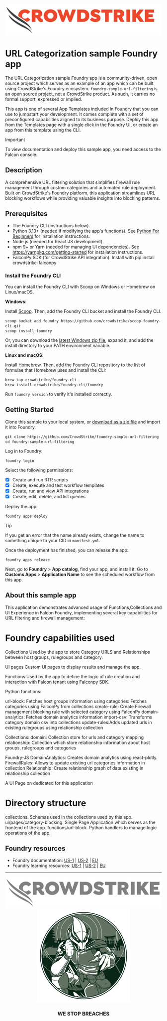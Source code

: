 ![CrowdStrike Falcon](/images/cs-logo.png?raw=true)

# URL Categorization sample Foundry app

The URL Categorization sample Foundry app is a community-driven, open source project which serves as an example of an app which can be built using CrowdStrike's Foundry ecosystem. `foundry-sample-url-filtering` is an open source project, not a CrowdStrike product. As such, it carries no formal support, expressed or implied.

This app is one of several App Templates included in Foundry that you can use to jumpstart your development. It comes complete with a set of preconfigured capabilities aligned to its business purpose. Deploy this app from the Templates page with a single click in the Foundry UI, or create an app from this template using the CLI.

> [!IMPORTANT]  
> To view documentation and deploy this sample app, you need access to the Falcon console.

## Description

A comprehensive URL filtering solution that simplifies firewall rule management through custom categories and automated rule deployment. Built on CrowdStrike's Foundry platform, this application streamlines URL blocking workflows while providing valuable insights into blocking patterns.


## Prerequisites

* The Foundry CLI (instructions below).
* Python 3.13+ (needed if modifying the app's functions). See [Python For Beginners](https://www.python.org/about/gettingstarted/) for installation instructions.
* Node.js (needed for React JS development).
* npm 9+ or Yarn (needed for managing UI dependencies). See https://yarnpkg.com/getting-started for installation instructions.
* FalconPy SDK (for CrowdStrike API integration). Install with pip install crowdstrike-falconpy

### Install the Foundry CLI

You can install the Foundry CLI with Scoop on Windows or Homebrew on Linux/macOS.

**Windows**:

Install [Scoop](https://scoop.sh/). Then, add the Foundry CLI bucket and install the Foundry CLI.

```shell
scoop bucket add foundry https://github.com/crowdstrike/scoop-foundry-cli.git
scoop install foundry
```

Or, you can download the [latest Windows zip file](https://assets.foundry.crowdstrike.com/cli/latest/foundry_Windows_x86_64.zip), expand it, and add the install directory to your PATH environment variable.

**Linux and macOS**:

Install [Homebrew](https://docs.brew.sh/Installation). Then, add the Foundry CLI repository to the list of formulae that Homebrew uses and install the CLI:

```shell
brew tap crowdstrike/foundry-cli
brew install crowdstrike/foundry-cli/foundry
```

Run `foundry version` to verify it's installed correctly.

## Getting Started

Clone this sample to your local system, or [download as a zip file](https://github.com/CrowdStrike/foundry-sample-url-filtering/archive/refs/heads/main.zip) and import it into Foundry.

```shell
git clone https://github.com/CrowdStrike/foundry-sample-url-filtering
cd foundry-sample-url-filtering
```

Log in to Foundry:

```shell
foundry login
```

Select the following permissions:

- [X] Create and run RTR scripts
- [x] Create, execute and test workflow templates
- [x] Create, run and view API integrations
- [X] Create, edit, delete, and list queries

Deploy the app:

```shell
foundry apps deploy
```

> [!TIP]
> If you get an error that the name already exists, change the name to something unique to your CID in `manifest.yml`.

Once the deployment has finished, you can release the app:

```shell
foundry apps release
```

Next, go to **Foundry** > **App catalog**, find your app, and install it. Go to **Customs Apps** > **Application Name** to see the scheduled workflow from this app.

## About this sample app

This application demonstrates advanced usage of Functions,Collections and UI Experience in Falcon Foundry, implementing several key capabilities for URL filtering and firewall management:

# Foundry capabilities used

Collections
Used by the app to store Category URLS and Relationships between host groups, rulegroups and category.

UI pages
Custom UI pages to display results and manage the app.

Functions
Used by the app to define the logic of rule creation and interaction with Falcon tenant using Falconpy SDK.

Python functions:

url-block: Fetches host groups information using
categories: Fetches categories using FalconPy from collections
create-rule: Create Firewall management blocking rule with selected category using FalconPy
domain-analytics: Fetches domain analytics information
import-csv: Transforms category domain csv into collections
update-rules:Adds updated urls in existing rulegroups using relationship collection

Collections:
domain: Collection store for urls and category mapping
relationship: Collection which store relationship information about host groups, rulegroups and categories

Foundry-JS
DomainAnalytics: Creates domain analytics using react-plotly.
FirewallRules: Allows to update existing url categories information in collection
Relationship: Create relationship graph of data existing in relationship collection

A UI Page on dedicated for this application

# Directory structure
collections. Schemas used in the collections used by this app.
ui/pages/category-blocking. Single Page Application which serves as the frontend of the app.
functions/url-block. Python handlers to manage logic operations of the app.

## Foundry resources

- Foundry documentation: [US-1](https://falcon.crowdstrike.com/documentation/category/c3d64B8e/falcon-foundry) | [US-2](https://falcon.us-2.crowdstrike.com/documentation/category/c3d64B8e/falcon-foundry) | [EU](https://falcon.eu-1.crowdstrike.com/documentation/category/c3d64B8e/falcon-foundry)
- Foundry learning resources: [US-1](https://falcon.crowdstrike.com/foundry/learn) | [US-2](https://falcon.us-2.crowdstrike.com/foundry/learn) | [EU](https://falcon.eu-1.crowdstrike.com/foundry/learn)

---

<p align="center"><img src="/images/cs-logo-footer.png"><br/><img width="300px" src="/images/adversary-goblin-panda.png"></p>
<h3><p align="center">WE STOP BREACHES</p></h3>
